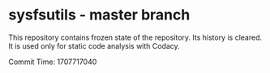 # sysfsutils - master branch

This repository contains frozen state of the repository.
Its history is cleared. It is used only for static code
analysis with Codacy.

Commit Time: 1707717040